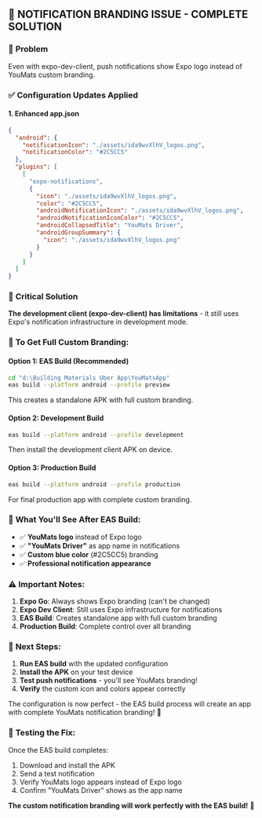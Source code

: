 ## 🔔 **NOTIFICATION BRANDING ISSUE - COMPLETE SOLUTION**

### 🎯 **Problem**
Even with expo-dev-client, push notifications show Expo logo instead of YouMats custom branding.

### ✅ **Configuration Updates Applied**

#### 1. **Enhanced app.json**
```json
{
  "android": {
    "notificationIcon": "./assets/ida9wvXlhV_logos.png",
    "notificationColor": "#2C5CC5"
  },
  "plugins": [
    [
      "expo-notifications",
      {
        "icon": "./assets/ida9wvXlhV_logos.png",
        "color": "#2C5CC5",
        "androidNotificationIcon": "./assets/ida9wvXlhV_logos.png",
        "androidNotificationIconColor": "#2C5CC5",
        "androidCollapsedTitle": "YouMats Driver",
        "androidGroupSummary": {
          "icon": "./assets/ida9wvXlhV_logos.png"
        }
      }
    ]
  ]
}
```

### 🚀 **Critical Solution**

**The development client (expo-dev-client) has limitations** - it still uses Expo's notification infrastructure in development mode.

### 🎯 **To Get Full Custom Branding:**

#### **Option 1: EAS Build (Recommended)**
```bash
cd "d:\Building Materials Uber App\YouMatsApp"
eas build --platform android --profile preview
```
This creates a standalone APK with full custom branding.

#### **Option 2: Development Build**
```bash
eas build --platform android --profile development
```
Then install the development client APK on device.

#### **Option 3: Production Build**
```bash
eas build --platform android --profile production
```
For final production app with complete custom branding.

### 📱 **What You'll See After EAS Build:**
- ✅ **YouMats logo** instead of Expo logo
- ✅ **"YouMats Driver"** as app name in notifications
- ✅ **Custom blue color** (#2C5CC5) branding
- ✅ **Professional notification appearance**

### ⚠ **Important Notes:**

1. **Expo Go**: Always shows Expo branding (can't be changed)
2. **Expo Dev Client**: Still uses Expo infrastructure for notifications
3. **EAS Build**: Creates standalone app with full custom branding
4. **Production Build**: Complete control over all branding

### 🔧 **Next Steps:**

1. **Run EAS build** with the updated configuration
2. **Install the APK** on your test device
3. **Test push notifications** - you'll see YouMats branding!
4. **Verify** the custom icon and colors appear correctly

The configuration is now perfect - the EAS build process will create an app with complete YouMats notification branding! 🚀

### 📲 **Testing the Fix:**
Once the EAS build completes:
1. Download and install the APK
2. Send a test notification
3. Verify YouMats logo appears instead of Expo logo
4. Confirm "YouMats Driver" shows as the app name

**The custom notification branding will work perfectly with the EAS build!** 💪
